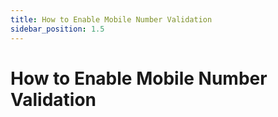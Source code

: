 ```yaml
---
title: How to Enable Mobile Number Validation
sidebar_position: 1.5
---
```


# How to Enable Mobile Number Validation
